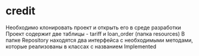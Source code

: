 # credit 
Необходимо клонировать проект и открыть его в среде разработки
Проект содержит две таблицы - tariff и loan_order (папка resources)
В папке Repository находятся два интерфейса с необходимыми методами, которые реализованы в классах с названием Implemented
